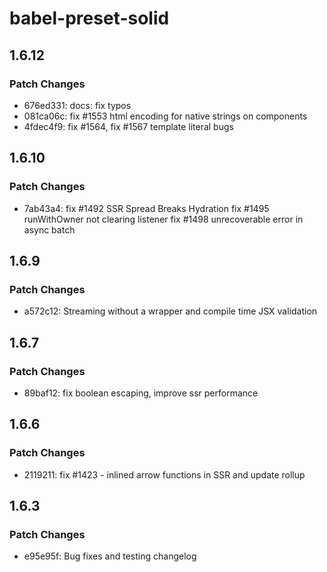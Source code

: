 # babel-preset-solid

## 1.6.12

### Patch Changes

- 676ed331: docs: fix typos
- 081ca06c: fix #1553 html encoding for native strings on components
- 4fdec4f9: fix #1564, fix #1567 template literal bugs

## 1.6.10

### Patch Changes

- 7ab43a4: fix #1492 SSR Spread Breaks Hydration
  fix #1495 runWithOwner not clearing listener
  fix #1498 unrecoverable error in async batch

## 1.6.9

### Patch Changes

- a572c12: Streaming without a wrapper and compile time JSX validation

## 1.6.7

### Patch Changes

- 89baf12: fix boolean escaping, improve ssr performance

## 1.6.6

### Patch Changes

- 2119211: fix #1423 - inlined arrow functions in SSR and update rollup

## 1.6.3

### Patch Changes

- e95e95f: Bug fixes and testing changelog
